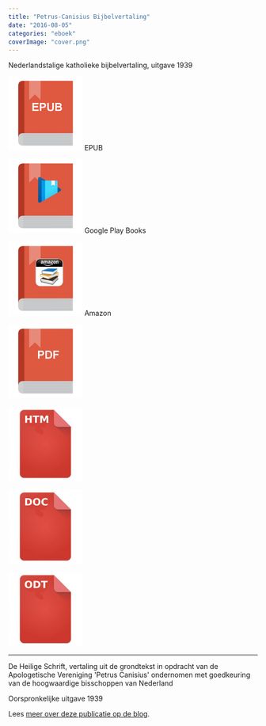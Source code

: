 ```yaml
---
title: "Petrus-Canisius Bijbelvertaling"
date: "2016-08-05"
categories: "eboek"
coverImage: "cover.png"
---
```


Nederlandstalige katholieke bijbelvertaling, uitgave 1939

<!--more-->

[![e-book-epub](images/e-book-epub-150x150.png)](https://storage.googleapis.com/geloven-leren/books/De%20Bijbel%20-%20Petrus%20Canisiusvertaling%20-%20Onbekend.epub) EPUB

[![e-book-google-play](images/e-book-google-play-150x150.png)](https://play.google.com/store/books/details/N_N_De_Heilige_Schrift?id=xiDaDAAAQBAJ) Google Play Books

[![e-book-amazon](images/e-book-amazon-150x150.png)](https://www.amazon.nl/dp/B01JVS6S52) Amazon

[![e-book-pdf](images/e-book-pdf-150x150.png)](https://storage.googleapis.com/geloven-leren/books/canisius.pdf)

[![htm-document](images/htm-document-150x150.png)](https://storage.googleapis.com/geloven-leren/books/canisius.html)

[![doc-document](images/doc-document-150x150.png)](https://storage.googleapis.com/geloven-leren/books/canisius.doc)

[![odt-document](images/odt-document-150x150.png)](https://storage.googleapis.com/geloven-leren/books/canisius.odt)

* * *

De Heilige Schrift, vertaling uit de grondtekst in opdracht van de Apologetische Vereniging 'Petrus Canisius' ondernomen met goedkeuring van de hoogwaardige bisschoppen van Nederland

Oorspronkelijke uitgave 1939

Lees [meer over deze publicatie op de blog](/post/2016/08/2016-08-05-bijbelvertaling-petrus-canisius-studiebijbel-gratis-downloaden/).
